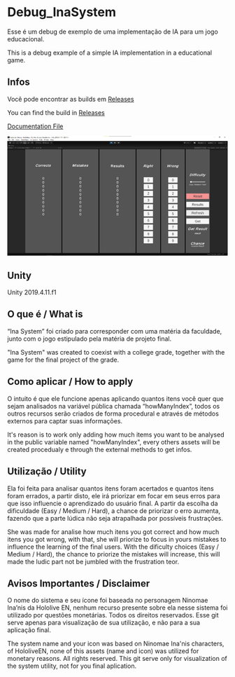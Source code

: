 # Debug_InaSystem
Esse é um debug de exemplo de uma implementação de IA para um jogo educacional.

This is a debug example of a simple IA implementation in a educational game.

## Infos 
Você pode encontrar as builds em [Releases](https://github.com/NicolasLucio/Debug_InaSystem/releases)

You can find the build in [Releases](https://github.com/NicolasLucio/Debug_InaSystem/releases)

[Documentation File](Docs/InaDoc.pdf)

![Example](Docs/InaPrint_01.jpg)

## Unity
Unity 2019.4.11.f1


## O que é / What is
“Ina System” foi criado para corresponder com uma matéria da faculdade, junto com o jogo estipulado pela matéria de projeto final. 

"Ina System" was created to coexist with a college grade, together with the game for the final project of the grade.


## Como aplicar / How to apply
O intuito é que ele funcione apenas aplicando quantos itens você quer que sejam analisados na variável pública chamada “howManyIndex”, todos os outros recursos serão criados de forma procedural e através de métodos externos para captar suas informações.

It's reason is to work only adding how much items you want to be analysed in the public variable named "howManyIndex", every others assets will be created procedualy e through the external methods to get infos.


## Utilização / Utility
Ela foi feita para analisar quantos itens foram acertados e quantos itens foram errados, a partir disto, ele irá priorizar em focar em seus erros para que isso influencie o aprendizado do usuário final. 
A partir da escolha da dificuldade (Easy / Medium / Hard), a chance de priorizar o erro aumenta, fazendo que a parte lúdica não seja atrapalhada por possíveis frustrações. 

She was made for analise how much itens you got correct and how much itens you got wrong, with that, she will priorize to focus in yours mistakes to influence the learning of the final users.
With the dificulty choices (Easy / Medium / Hard), the chance to priorize the mistakes will increase, this will made the ludic part not be jumbled with the frustration teor.


## Avisos Importantes / Disclaimer
O nome do sistema e seu ícone foi baseada no personagem Ninomae Ina’nis da Hololive EN, nenhum recurso presente sobre ela nesse sistema foi utilizado por questões monetárias. Todos os direitos reservados.
Esse git serve apenas para visualização de sua utilização, e não para a sua aplicação final.

The system name and your icon was based on Ninomae Ina'nis characters, of HololiveEN, none of this assets (name and icon) was utilized for monetary reasons. 
All rights reserved.
This git serve only for visualization of the system utility, not for you final aplication.

